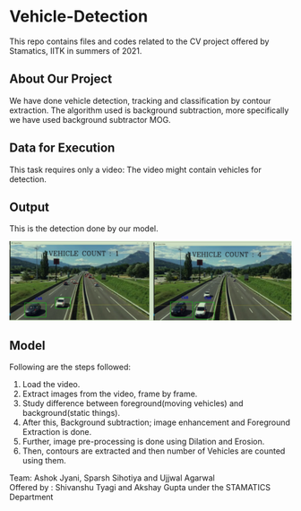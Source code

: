# Vehicle-Detection

This repo contains files and codes related to the CV project offered by Stamatics, IITK in summers of 2021.

## About Our Project 
We have done vehicle detection, tracking and classification by contour extraction. The algorithm used is background subtraction, more specifically we have used background subtractor MOG.

## Data for Execution
This task requires only a video: The video might contain vehicles for detection.

## Output 
This is the detection done by our model.

![Output Image](images/output.png)

## Model
Following are the steps followed:
1) Load the video.
2) Extract images from the video, frame by frame.
3) Study difference between foreground(moving vehicles) and background(static things).
4) After this, Background subtraction; image enhancement and Foreground Extraction is done.
5) Further, image pre-processing is done using Dilation and Erosion.
6) Then, contours are extracted and then number of Vehicles are counted using them.

Team: Ashok Jyani, Sparsh Sihotiya and Ujjwal Agarwal </br>
Offered by : Shivanshu Tyagi and Akshay Gupta under the STAMATICS Department

